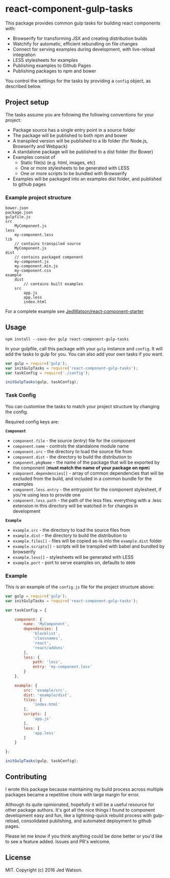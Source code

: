 react-component-gulp-tasks
==========================

This package provides common gulp tasks for building react components with:

* Browserify for transforming JSX and creating distribution builds
* Watchify for automatic, efficient rebundling on file changes
* Connect for serving examples during development, with live-reload integration
* LESS stylesheets for examples
* Publishing examples to Github Pages
* Publishing packages to npm and bower

You control the settings for the tasks by providing a `config` object, as described below.


## Project setup

The tasks assume you are following the following conventions for your project:

* Package source has a single entry point in a source folder
* The package will be published to both npm and bower
* A transpiled version will be published to a lib folder (for Node.js, Browserify and Webpack)
* A standalone package will be published to a dist folder (for Bower)
* Examples consist of
	* Static file(s) (e.g. html, images, etc)
	* One or more stylesheets to be generated with LESS
	* One or more scripts to be bundled with Browserify
* Examples will be packaged into an examples dist folder, and published to github pages

### Example project structure

```
bower.json
package.json
gulpfile.js
src
	MyComponent.js
less
	my-component.less
lib
	// contains transpiled source
	MyComponent.js
dist
	// contains packaged component
    my-component.js
    my-component.min.js
    my-component.css
example
	dist
		// contains built examples
	src
		app.js
		app.less
		index.html
```

For a complete example see [JedWatson/react-component-starter](https://github.com/JedWatson/react-component-starter)


## Usage

```
npm install --save-dev gulp react-component-gulp-tasks
```

In your gulpfile, call this package with your `gulp` instance and `config`. It will add the tasks to gulp for you. You can also add your own tasks if you want.

```javascript
var gulp = require('gulp');
var initGulpTasks = require('react-component-gulp-tasks');
var taskConfig = require('./config');

initGulpTasks(gulp, taskConfig);
```

### Task Config

You can customise the tasks to match your project structure by changing the config.

Required config keys are:

**`Component`**

* `component.file` - the source (entry) file for the component
* `component.name` - controls the standalone module name
* `component.src` - the directory to load the source file from
* `component.dist` - the directory to build the distribution to
* `component.pkgName` - the name of the package that will be exported by the component (**must match the name of your package on npm**)
* `component.dependencies[]` - array of common dependencies that will be excluded from the build, and included in a common bundle for the examples
* `component.less.entry` - the entrypoint for the component stylesheet, if you're using less to provide one
* `component.less.path` - the path of the less files. everything with a .less extension in this directory will be watched in for changes in development

**`Example`**

* `example.src` - the directory to load the source files from
* `example.dist` - the directory to build the distribution to
* `example.files[]` - files will be copied as-is into the `example.dist` folder
* `example.scripts[]` - scripts will be transpiled with babel and bundled by browserify
* `example.less[]` - stylesheets will be generated with LESS
* `example.port` - port to serve examples on, defaults to `8000`

### Example

This is an example of the `config.js` file for the project structure above:

```javascript
var gulp = require('gulp');
var initGulpTasks = require('react-component-gulp-tasks');

var taskConfig = {

	component: {
		name: 'MyComponent',
		dependencies: [
			'blacklist',
			'classnames',
			'react',
			'react/addons'
		],
		less: {
			path: 'less',
			entry: 'my-component.less'
		}
	},

	example: {
		src: 'example/src',
		dist: 'example/dist',
		files: [
			'index.html'
		],
		scripts: [
			'app.js'
		],
		less: [
			'app.less'
		]
	}

};

initGulpTasks(gulp, taskConfig);

```

## Contributing

I wrote this package because maintaining my build process across multiple packages became a repetitive chore with large margin for error.

Although its quite opinionated, hopefully it will be a useful resource for other package authors. It's got all the nice things I found to component development easy and fun, like a lightning-quick rebuild process with gulp-reload, consolidated publishing, and automated deployment to github pages.

Please let me know if you think anything could be done better or you'd like to see a feature added. Issues and PR's welcome.


## License

MIT. Copyright (c) 2016 Jed Watson.
